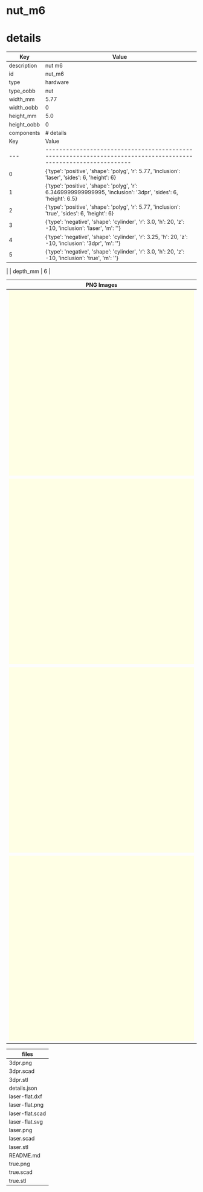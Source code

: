 # nut_m6
# details
| Key         | Value                                                                                                                                                                                                                                                                                                                                                                                                                                                                                                                                                                                                                                    |
| ----------- | ---------------------------------------------------------------------------------------------------------------------------------------------------------------------------------------------------------------------------------------------------------------------------------------------------------------------------------------------------------------------------------------------------------------------------------------------------------------------------------------------------------------------------------------------------------------------------------------------------------------------------------------- |
| description | nut m6                                                                                                                                                                                                                                                                                                                                                                                                                                                                                                                                                                                                                                   |
| id          | nut_m6                                                                                                                                                                                                                                                                                                                                                                                                                                                                                                                                                                                                                                   |
| type        | hardware                                                                                                                                                                                                                                                                                                                                                                                                                                                                                                                                                                                                                                 |
| type_oobb   | nut                                                                                                                                                                                                                                                                                                                                                                                                                                                                                                                                                                                                                                      |
| width_mm    | 5.77                                                                                                                                                                                                                                                                                                                                                                                                                                                                                                                                                                                                                                     |
| width_oobb  | 0                                                                                                                                                                                                                                                                                                                                                                                                                                                                                                                                                                                                                                        |
| height_mm   | 5.0                                                                                                                                                                                                                                                                                                                                                                                                                                                                                                                                                                                                                                      |
| height_oobb | 0                                                                                                                                                                                                                                                                                                                                                                                                                                                                                                                                                                                                                                        |
| components  | # details
| Key | Value                                                                                                           |
| --- | --------------------------------------------------------------------------------------------------------------- |
| 0   | {'type': 'positive', 'shape': 'polyg', 'r': 5.77, 'inclusion': 'laser', 'sides': 6, 'height': 6}                |
| 1   | {'type': 'positive', 'shape': 'polyg', 'r': 6.3469999999999995, 'inclusion': '3dpr', 'sides': 6, 'height': 6.5} |
| 2   | {'type': 'positive', 'shape': 'polyg', 'r': 5.77, 'inclusion': 'true', 'sides': 6, 'height': 6}                 |
| 3   | {'type': 'negative', 'shape': 'cylinder', 'r': 3.0, 'h': 20, 'z': -10, 'inclusion': 'laser', 'm': ''}           |
| 4   | {'type': 'negative', 'shape': 'cylinder', 'r': 3.25, 'h': 20, 'z': -10, 'inclusion': '3dpr', 'm': ''}           |
| 5   | {'type': 'negative', 'shape': 'cylinder', 'r': 3.0, 'h': 20, 'z': -10, 'inclusion': 'true', 'm': ''}            |
 |
| depth_mm    | 6                                                                                                                                                                                                                                                                                                                                                                                                                                                                                                                                                                                                                                        |

| PNG Images |
| --- |
| ![3dpr.png](3dpr.png) |
| ![laser-flat.png](laser-flat.png) |
| ![laser.png](laser.png) |
| ![true.png](true.png) |


| files |
| --- |
| 3dpr.png |
| 3dpr.scad |
| 3dpr.stl |
| details.json |
| laser-flat.dxf |
| laser-flat.png |
| laser-flat.scad |
| laser-flat.svg |
| laser.png |
| laser.scad |
| laser.stl |
| README.md |
| true.png |
| true.scad |
| true.stl |
